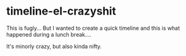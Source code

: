 # timeline-el-crazyshit
This is fugly... But I wanted to create a quick timeline and this is what happened during a lunch break....

It's minorly crazy, but also kinda nifty.